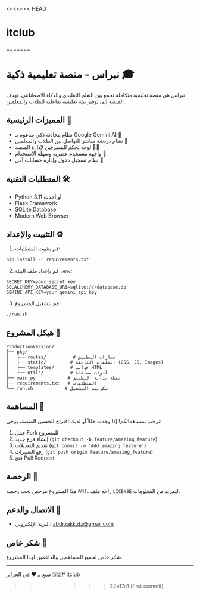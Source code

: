 <<<<<<< HEAD
# itclub
=======
# نبراس - منصة تعليمية ذكية 🎓

نبراس هي منصة تعليمية متكاملة تجمع بين التعلم التقليدي والذكاء الاصطناعي. تهدف المنصة إلى توفير بيئة تعليمية تفاعلية للطلاب والمعلمين.

## المميزات الرئيسية 🌟

- نظام محادثة ذكي مدعوم بـ Google Gemini AI 🤖
- نظام دردشة مباشر للتواصل بين الطلاب والمعلمين 💬
- لوحة تحكم للمشرفين لإدارة المنصة 👨‍💼
- واجهة مستخدم عصرية وسهلة الاستخدام 🎨
- نظام تسجيل دخول وإدارة حسابات آمن 🔐

## المتطلبات التقنية 🛠️

- Python 3.11 أو أحدث
- Flask Framework
- SQLite Database   
- Modern Web Browser

## التثبيت والإعداد ⚙️

1. قم بتثبيت المتطلبات:
```bash
pip install -r requirements.txt
```

2. قم بإعداد ملف البيئة `.env`:
```env
SECRET_KEY=your_secret_key
SQLALCHEMY_DATABASE_URI=sqlite:///database.db
GEMINI_API_KEY=your_gemini_api_key
```

3. قم بتشغيل المشروع:
```bash
./run.sh
```

## هيكل المشروع 📁

```
ProductionVersion/
├── pkg/
│   ├── routes/          # مسارات التطبيق
│   ├── static/         # الملفات الثابتة (CSS, JS, Images)
│   ├── templates/      # قوالب HTML
│   └── utils/          # أدوات مساعدة
├── main.py            # نقطة بداية التطبيق
├── requirements.txt   # المتطلبات
└── run.sh            # سكريبت التشغيل
```

## المساهمة 🤝

نرحب بمساهماتكم! إذا وجدت خللاً أو لديك اقتراح لتحسين المنصة، يرجى:
1. عمل Fork للمشروع
2. إنشاء فرع جديد (`git checkout -b feature/amazing_feature`)
3. تقديم التعديلات (`git commit -m 'Add amazing feature'`)
4. رفع التغييرات (`git push origin feature/amazing_feature`)
5. فتح Pull Request

## الرخصة 📝

هذا المشروع مرخص تحت رخصة MIT. راجع ملف `LICENSE` للمزيد من المعلومات.

## الاتصال والدعم 📧

- البريد الإلكتروني: abdrzakk.dz@gmail.com

## شكر خاص 🙏

شكر خاص لجميع المساهمين والداعمين لهذا المشروع.

---
صنع بـ ❤️ في الجزائر 🇩🇿# itclub
>>>>>>> 32e17c1 (first commit)
